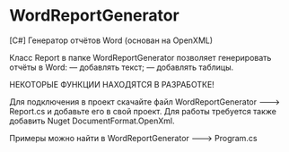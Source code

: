 # WordReportGenerator
[C#] Генератор отчётов Word (основан на OpenXML)

Класс Report в папке WordReportGenerator позволяет генерировать отчёты в Word:
  — добавлять текст;
  — добавлять таблицы.
  
НЕКОТОРЫЕ ФУНКЦИИ НАХОДЯТСЯ В РАЗРАБОТКЕ!

Для подключения в проект скачайте файл WordReportGenerator ———> Report.cs и добавьте его в свой проект. Для работы требуется также добавить Nuget DocumentFormat.OpenXml.

Примеры можно найти в WordReportGenerator ———> Program.cs
